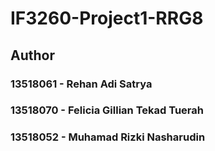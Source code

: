 # IF3260-Project1-RRG8

## Author
### 13518061 - Rehan Adi Satrya	
### 13518070 - Felicia Gillian Tekad Tuerah	
### 13518052 - Muhamad Rizki Nasharudin